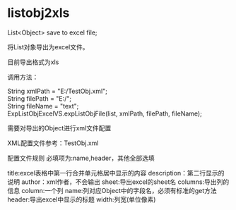 listobj2xls
===========

List&lt;Object> save to excel file;

将List<object>对象导出为excel文件。

目前导出格式为xls

调用方法：

String xmlPath = "E:/TestObj.xml";  
String filePath = "E:/";  
String fileName = "text";  
ExpListObjExcelVS.expListObjFile(list, xmlPath, filePath, fileName);

需要对导出的Object进行xml文件配置

XML配置文件参考：TestObj.xml

配置文件规则
必填项为:name,header，其他全部选填
	
title:excel表格中第一行合并单元格居中显示的内容
description：第二行显示的说明
author：xml作者，不会输出
sheet:导出excel的sheet名
columns:导出列的信息
	column:一个列
		name:列对应Object中的字段名，必须有标准的get方法
		header:导出excel中显示的标题
		width:列宽(单位像素)
